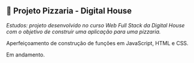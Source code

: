 ## 🍕 Projeto Pizzaria - Digital House

<i>Estudos: projeto desenvolvido no curso Web Full Stack da Digital House com o objetivo de construir uma aplicação para uma pizzaria.</i>

Aperfeiçoamento de construção de funções em JavaScript, HTML e CSS.

Em andamento.

